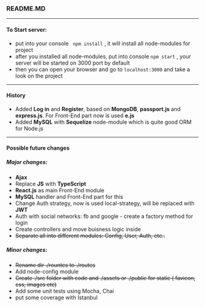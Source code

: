 ### README.MD

------------

#### To Start server:
- put into your console ` npm install` , it will install all node-modules for project
- after you installed all node-modules, put into console `npm start` , your server will be started on 3000 port by default
- then you can open your browser and go to `localhost:3000` and take a look on the project

------------



#### History
- Added **Log in** and **Register**, based on **MongoDB**, **passport.js** and **express.js**. For Front-End part now is used **e.js**
- Added **MySQL** with **Sequelize** node-module which is quite good ORM for Node.js

------------


#### Possible future changes
##### Major changes: 
- **Ajax**
- Replace **JS** with **TypeScript**
- **React.js** as main Front-End module
- **MySQL** handler and Front-End part for this
- Change Auth strategy, now is used local-strategy, will be replaced with **JWT**
- Auth with social networks: fb and google - create a factory method for login
- Create controllers and move buisness logic inside
- ~~Separate all into different modules: Config, User, Auth, etc..~~

##### Minor changes:
- ~~Rename dir ./rountes to ./routes~~
- Add node-config module
- ~~Create ./src folder with code and ./assets or ./public for static ( favicon, css, images etc)~~
- Add some unit tests using Mocha, Chai
- put some coverage with Istanbul

